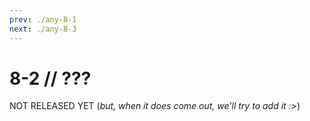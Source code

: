 ```yaml
---
prev: ./any-8-1
next: ./any-8-3
---
```


# 8-2 // ???

NOT RELEASED YET (*but, when it does come out, we'll try to add it :>*)